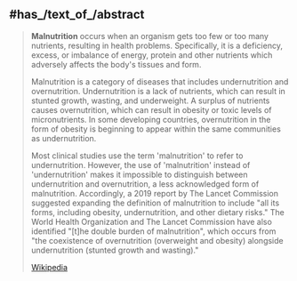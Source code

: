 ﻿---
has_id_wikidata: Q12167
health_specialty:
- '[[_Standards/WikiData/WD~endocrinology,162606]]'
- "[[_Standards/WikiData/WD~intensive care medicine,679690]]"
- '[[_Standards/WikiData/WD~nutrition,2138622]]'
subclass_of:
- "[[_Standards/WikiData/WD~nutrition disorder,1361144]]"
- "[[_Standards/WikiData/WD~clinical sign,1441305]]"
on_focus_list_of_Wikimedia_project: "[[_Standards/WikiData/WD~WikiProject Medicine,4099686]]"
topic_s_main_template: "[[_Standards/WikiData/WD~Template_Nutritional pathology,8096293]]"
instance_of:
- "[[_Standards/WikiData/WD~academic discipline,11862829]]"
- "[[_Standards/WikiData/WD~failure mode,100151658]]"
relates_to_sustainable_development_goal_target_or_indicator: "[[_Standards/WikiData/WD~Target 2.2 of the Sustainable Development Goals,57590463]]"
pronunciation_audio:
- "http://commons.wikimedia.org/wiki/Special:FilePath/De-Mangelern%C3%A4hrung.ogg"
- "http://commons.wikimedia.org/wiki/Special:FilePath/LL-Q33810%20%28ori%29-Psubhashish-%E0%AC%95%E0%AD%81%E0%AC%AA%E0%AD%8B%E0%AC%B7%E0%AC%A3.wav"
facet_of: '[[_Standards/WikiData/WD~poverty,10294]]'
OmegaWiki_Defined_Meaning: 2232
U_S_National_Archives_Identifier: 10638452
image: "http://commons.wikimedia.org/wiki/Special:FilePath/Kwashiorkor%206180.jpg"
exact_match: "http://purl.obolibrary.org/obo/HP_0004395"
UMLS_CUI: C0162429
MeSH_tree_code: C18.654.521
Commons_category: Malnutrition
---

## #has_/text_of_/abstract 

> **Malnutrition** occurs when an organism gets too few or too many nutrients, resulting in health problems. 
> Specifically, it is a deficiency, excess, or imbalance of energy, protein and other nutrients 
> which adversely affects the body's tissues and form.
>
> Malnutrition is a category of diseases that includes undernutrition and overnutrition. 
> Undernutrition is a lack of nutrients, which can result in stunted growth, wasting, and underweight. A surplus of nutrients causes overnutrition, which can result in obesity or toxic levels of micronutrients. In some developing countries, overnutrition in the form of obesity is beginning to appear within the same communities as undernutrition. 
>
> Most clinical studies use the term 'malnutrition' to refer to undernutrition. However, the use of 'malnutrition' instead of 'undernutrition' makes it impossible to distinguish between undernutrition and overnutrition, a less acknowledged form of malnutrition. Accordingly, a 2019 report by The Lancet Commission suggested expanding the definition of malnutrition to include "all its forms, including obesity, undernutrition, and other dietary risks." The World Health Organization and The Lancet Commission have also identified "[t]he double burden of malnutrition", which occurs from "the coexistence of overnutrition (overweight and obesity) alongside undernutrition (stunted growth and wasting)."
>
> [Wikipedia](https://en.wikipedia.org/wiki/Malnutrition)


